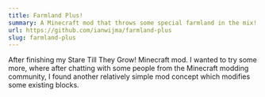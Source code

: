```yaml
---
title: Farmland Plus!
summary: A Minecraft mod that throws some special farmland in the mix!
url: https://github.com/ianwijma/farmland-plus
slug: farmland-plus
---
```


After finishing my Stare Till They Grow! Minecraft mod. 
I wanted to try some more, where after chatting with some people from the Minecraft modding community,
I found another relatively simple mod concept which modifies some existing blocks.